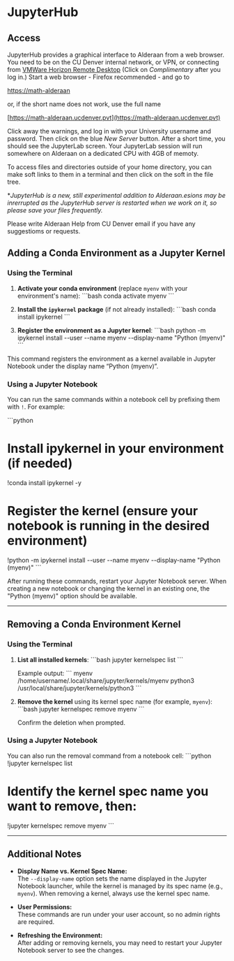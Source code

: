 # JupyterHub

## Access

JupyterHub provides a graphical interface to Alderaan from a web browser. You need to be on the CU Denver 
internal network, or VPN, or connecting from [VMWare Horizon Remote Desktop](https://remote.ucdenver.edu) (Click on *Complimentary* after you log in.)
Start a web browser - Firefox recommended - and go to

  [https://math-alderaan](https://math-alderaan)

or, if the short name does not work, use the full name

  [https://math-alderaan.ucdenver.pvt](https://math-alderaan.ucdenver.pvt)

Click away the warnings, and log in with your University username and password. Then click on the blue *New Server* button. After a short
time, you should see the JupyterLab screen. Your JupyterLab session will run somewhere on Alderaan on a dedicated CPU with 4GB of memoty.

To access files and directories outside of your home directory, you can make soft links to them in a terminal and then click on the soft 
in the file tree.

**JupyterHub is a new, still experimental addition to Alderaan.*esions may be inrerrupted as the JupyterHub server is restarted when we work on it, so please save your files frequently.** 

Please write Alderaan Help from CU Denver email if you have any suggestioms or requests.

## Adding a Conda Environment as a Jupyter Kernel

### Using the Terminal

1. **Activate your conda environment** (replace `myenv` with your environment's name):
   \`\`\`bash
   conda activate myenv
   \`\`\`

2. **Install the `ipykernel` package** (if not already installed):
   \`\`\`bash
   conda install ipykernel
   \`\`\`

3. **Register the environment as a Jupyter kernel**:
   \`\`\`bash
   python -m ipykernel install --user --name myenv --display-name "Python (myenv)"
   \`\`\`

This command registers the environment as a kernel available in Jupyter Notebook under the display name “Python (myenv)”.

### Using a Jupyter Notebook

You can run the same commands within a notebook cell by prefixing them with `!`. For example:

\`\`\`python
# Install ipykernel in your environment (if needed)
!conda install ipykernel -y

# Register the kernel (ensure your notebook is running in the desired environment)
!python -m ipykernel install --user --name myenv --display-name "Python (myenv)"
\`\`\`

After running these commands, restart your Jupyter Notebook server. When creating a new notebook or changing the kernel in an existing one, the "Python (myenv)" option should be available.

---

## Removing a Conda Environment Kernel

### Using the Terminal

1. **List all installed kernels**:
   \`\`\`bash
   jupyter kernelspec list
   \`\`\`

   Example output:
   \`\`\`
   myenv    /home/username/.local/share/jupyter/kernels/myenv
   python3  /usr/local/share/jupyter/kernels/python3
   \`\`\`

2. **Remove the kernel** using its kernel spec name (for example, `myenv`):
   \`\`\`bash
   jupyter kernelspec remove myenv
   \`\`\`

   Confirm the deletion when prompted.

### Using a Jupyter Notebook

You can also run the removal command from a notebook cell:
\`\`\`python
!jupyter kernelspec list
# Identify the kernel spec name you want to remove, then:
!jupyter kernelspec remove myenv
\`\`\`

---

## Additional Notes

- **Display Name vs. Kernel Spec Name:**  
  The `--display-name` option sets the name displayed in the Jupyter Notebook launcher, while the kernel is managed by its spec name (e.g., `myenv`). When removing a kernel, always use the kernel spec name.

- **User Permissions:**  
  These commands are run under your user account, so no admin rights are required.

- **Refreshing the Environment:**  
  After adding or removing kernels, you may need to restart your Jupyter Notebook server to see the changes.
```

